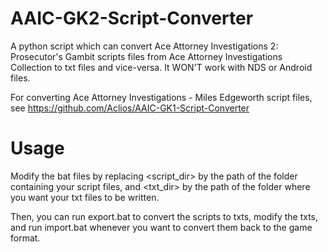 # AAIC-GK2-Script-Converter

A python script which can convert Ace Attorney Investigations 2: Prosecutor's Gambit scripts files from Ace Attorney Investigations Collection to txt files and vice-versa. It WON'T work with NDS or Android files.

For converting Ace Attorney Investigations - Miles Edgeworth script files, see https://github.com/Aclios/AAIC-GK1-Script-Converter

# Usage

Modify the bat files by replacing <script_dir> by the path of the folder containing your script files, and <txt_dir> by the path of the folder where you want your txt files to be written.

Then, you can run export.bat to convert the scripts to txts, modify the txts, and run import.bat whenever you want to convert them back to the game format.
